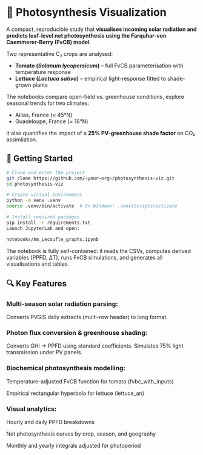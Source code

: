 # 🌿 Photosynthesis Visualization

A compact, reproducible study that **visualises incoming solar radiation and predicts leaf-level net photosynthesis using the Farquhar-von Caemmerer-Berry (FvCB) model**.  

Two representative C₃ crops are analysed:

- **Tomato (*Solanum lycopersicum*)** – full FvCB parameterisation with temperature response  
- **Lettuce (*Lactuca sativa*)** – empirical light-response fitted to shade-grown plants  

The notebooks compare open-field vs. greenhouse conditions, explore seasonal trends for two climates:

- Aillas, France (≈ 45°N)
- Guadeloupe, France (≈ 16°N)

It also quantifies the impact of a **25% PV-greenhouse shade factor** on CO₂ assimilation.



## 🚀 Getting Started

```bash
# Clone and enter the project
git clone https://github.com/<your-org>/photosynthesis-viz.git
cd photosynthesis-viz

# Create virtual environment
python -m venv .venv
source .venv/bin/activate  # On Windows: .venv\Scripts\activate

# Install required packages
pip install -r requirements.txt
Launch JupyterLab and open:

notebooks/Am_Lecoufle_graphs.ipynb


```

The notebook is fully self-contained: it reads the CSVs, computes derived variables (PPFD, ΔT), runs FvCB simulations, and generates all visualisations and tables.

## 🔍 Key Features
### Multi-season solar radiation parsing:

Converts PVGIS daily extracts (multi-row header) to long format.

### Photon flux conversion & greenhouse shading:

Converts GHI → PPFD using standard coefficients. Simulates 75% light transmission under PV panels.

### Biochemical photosynthesis modelling:

Temperature-adjusted FvCB function for tomato (fvbc_with_inputs)

Empirical rectangular hyperbola for lettuce (lettuce_an)

### Visual analytics:

Hourly and daily PPFD breakdowns

Net photosynthesis curves by crop, season, and geography

Monthly and yearly integrals adjusted for photoperiod

